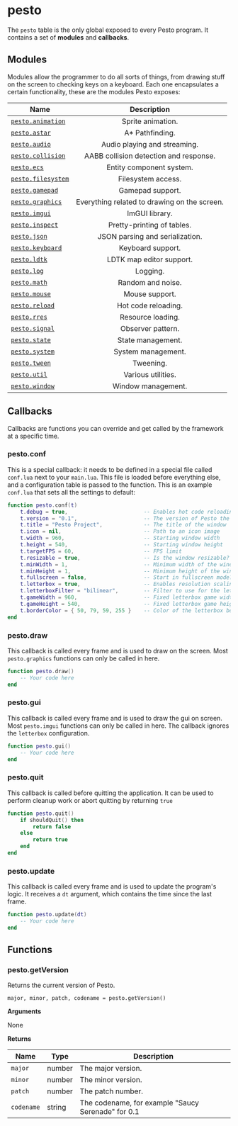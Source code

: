 # pesto

The `pesto` table is the only global exposed to every Pesto program.
It contains a set of **modules** and **callbacks**.

## Modules

Modules allow the programmer to do all sorts of things, from drawing stuff on the screen to checking keys on a keyboard.
Each one encapsulates a certain functionality, these are the modules Pesto exposes:

| Name                                | Description                                  |
| ----------------------------------- | :------------------------------------------: |
| [`pesto.animation`](animation.md)   | Sprite animation.                            |
| [`pesto.astar`](astar.md)           | A* Pathfinding.                              |
| [`pesto.audio`](audio.md)           | Audio playing and streaming.                 |
| [`pesto.collision`](collision.md)   | AABB collision detection and response.       |
| [`pesto.ecs`](ecs.md)               | Entity component system.                     |
| [`pesto.filesystem`](filesystem.md) | Filesystem access.                           |
| [`pesto.gamepad`](gamepad.md)       | Gamepad support.                             |
| [`pesto.graphics`](graphics.md)     | Everything related to drawing on the screen. |
| [`pesto.imgui`](imgui.md)           | ImGUI library.                               |
| [`pesto.inspect`](inspect.md)       | Pretty-printing of tables.                   |
| [`pesto.json`](json.md)             | JSON parsing and serialization.              |
| [`pesto.keyboard`](keyboard.md)     | Keyboard support.                            |
| [`pesto.ldtk`](ldtk.md)             | LDTK map editor support.                     |
| [`pesto.log`](log.md)               | Logging.                                     |
| [`pesto.math`](math.md)             | Random and noise.                            |
| [`pesto.mouse`](mouse.md)           | Mouse support.                               |
| [`pesto.reload`](reload.md)         | Hot code reloading.                          |
| [`pesto.rres`](rres.md)             | Resource loading.                            |
| [`pesto.signal`](signal.md)         | Observer pattern.                            |
| [`pesto.state`](state.md)           | State management.                            |
| [`pesto.system`](system.md)         | System management.                           |
| [`pesto.tween`](tween.md)           | Tweening.                                    |
| [`pesto.util`](util.md)             | Various utilities.                           |
| [`pesto.window`](window.md)         | Window management.                           |

## Callbacks

Callbacks are functions you can override and get called by the framework at a specific time.

### pesto.conf

This is a special callback: it needs to be defined in a special file called `conf.lua` next to your `main.lua`.
This file is loaded before everything else, and a configuration table is passed to the function.
This is an example `conf.lua` that sets all the settings to default:

``` lua title="conf.lua"
function pesto.conf(t)
    t.debug = true,                        -- Enables hot code reloading, set it to false when you release!
    t.version = "0.1",                     -- The version of Pesto the project uses
    t.title = "Pesto Project",             -- The title of the window
    t.icon = nil,                          -- Path to an icon image
    t.width = 960,                         -- Starting window width
    t.height = 540,                        -- Starting window height
    t.targetFPS = 60,                      -- FPS limit
    t.resizable = true,                    -- Is the window resizable?
    t.minWidth = 1,                        -- Minimum width of the window
    t.minHeight = 1,                       -- Minimum height of the window
    t.fullscreen = false,                  -- Start in fullscreen mode?
    t.letterbox = true,                    -- Enables resolution scaling
    t.letterboxFilter = "bilinear",        -- Filter to use for the letterbox canvas ("point" or "bilinear")
    t.gameWidth = 960,                     -- Fixed letterbox game width
    t.gameHeight = 540,                    -- Fixed letterbox game height
    t.borderColor = { 50, 79, 59, 255 }    -- Color of the letterbox border
end
```

### pesto.draw

This callback is called every frame and is used to draw on the screen.
Most `pesto.graphics` functions can only be called in here.

``` lua
function pesto.draw()
    -- Your code here
end
```

### pesto.gui

This callback is called every frame and is used to draw the gui on screen.
Most `pesto.imgui` functions can only be called in here.
The callback ignores the `letterbox` configuration.

``` lua
function pesto.gui()
    -- Your code here
end
```

### pesto.quit

This callback is called before quitting the application.
It can be used to perform cleanup work or abort quitting by returning `true`

``` lua
function pesto.quit()
    if shouldQuit() then
        return false
    else
        return true
    end
end
```

### pesto.update

This callback is called every frame and is used to update the program's logic.
It receives a `dt` argument, which contains the time since the last frame.

``` lua
function pesto.update(dt)
    -- Your code here
end
```

## Functions

### pesto.getVersion

Returns the current version of Pesto.

```
major, minor, patch, codename = pesto.getVersion()
```

**Arguments**

None

**Returns**

| Name       | Type   | Description                                        |
| ---------- | ------ | -------------------------------------------------- |
| `major`    | number | The major version.                                 |
| `minor`    | number | The minor version.                                 |
| `patch`    | number | The patch number.                                  |
| `codename` | string | The codename, for example "Saucy Serenade" for 0.1 |

